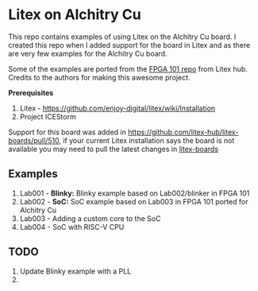 # Litex on Alchitry Cu

This repo contains examples of using Litex on the Alchitry Cu board. I created this repo when I added support for the board in Litex and as there are very few examples for the Alchitry Cu board. 

Some of the examples are ported from the [FPGA 101 repo](https://github.com/litex-hub/fpga_101.git) from Litex hub. Credits to the authors for making this awesome project.

**Prerequisites**

1. Litex - https://github.com/enjoy-digital/litex/wiki/Installation
2. Project ICEStorm

Support for this board was added in https://github.com/litex-hub/litex-boards/pull/510, if your current Litex installation says the board is not available you may need to pull the latest changes in [litex-boards](https://github.com/litex-hub/litex-boards)

## Examples

1. Lab001 - **Blinky:** Blinky example based on Lab002/blinker in FPGA 101
2. Lab002 - **SoC:** SoC example based on Lab003 in FPGA 101 ported for Alchitry Cu
3. Lab003 - Adding a custom core to the SoC
4. Lab004 - SoC with RISC-V CPU

## TODO

1. Update Blinky example with a PLL
2. 

